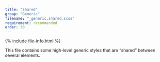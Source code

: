 ```yaml
---
title: "Shared"
group: "Generic"
filename: "_generic.shared.scss"
requirement: recommended
order: 30
---
```


{% include file-info.html %}

This file contains some high-level generic styles that are “shared” between several elements.
